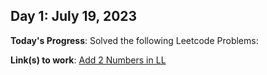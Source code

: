 ## Day 1: July 19, 2023

**Today's Progress**: Solved the following Leetcode Problems:  


**Link(s) to work**: [Add 2 Numbers in LL](https://leetcode.com/problems/add-two-numbers/description/)